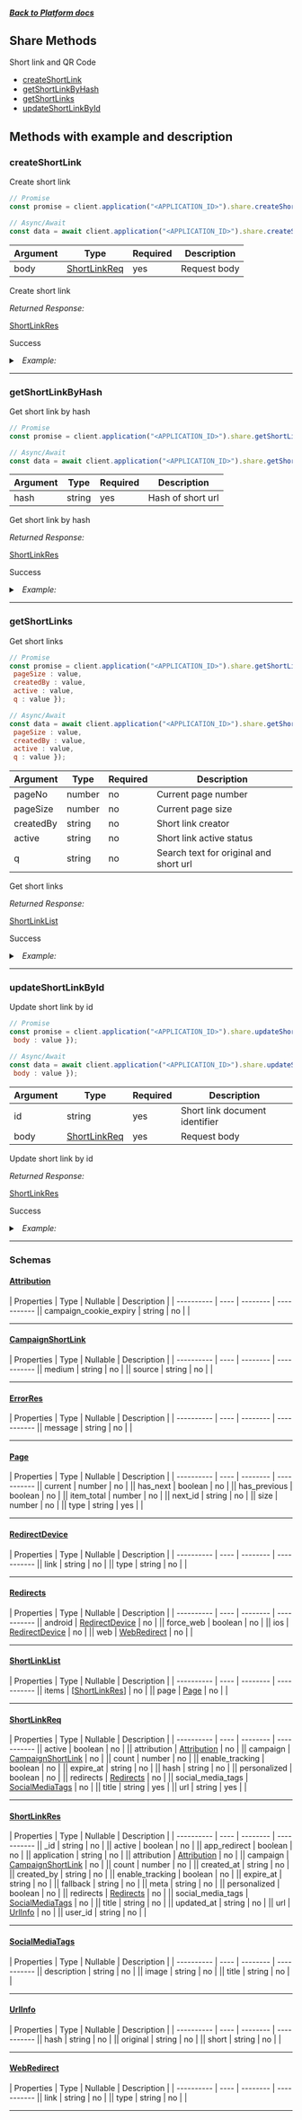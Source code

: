 




##### [Back to Platform docs](./README.md)

## Share Methods
Short link and QR Code

* [createShortLink](#createshortlink)
* [getShortLinkByHash](#getshortlinkbyhash)
* [getShortLinks](#getshortlinks)
* [updateShortLinkById](#updateshortlinkbyid)



## Methods with example and description




### createShortLink
Create short link



```javascript
// Promise
const promise = client.application("<APPLICATION_ID>").share.createShortLink({  body : value });

// Async/Await
const data = await client.application("<APPLICATION_ID>").share.createShortLink({  body : value });
```





| Argument  |  Type  | Required | Description |
| --------- | -----  | -------- | ----------- |
| body | [ShortLinkReq](#ShortLinkReq) | yes | Request body |


Create short link

*Returned Response:*




[ShortLinkRes](#ShortLinkRes)

Success




<details>
<summary><i>&nbsp; Example:</i></summary>

```json
{
  "url": {
    "original": "https://0icof6vvsf.hostx0.de/products/?brand=ruosh",
    "short": "https://0icof6vvsf.hostx0.de/l/3qKlnsq-x",
    "hash": "3qKlnsq-x"
  },
  "redirects": {
    "ios": {
      "type": "web",
      "link": "https://0icof6vvsf.hostx0.de/products/?brand=ruosh"
    },
    "android": {
      "type": "web",
      "link": "https://0icof6vvsf.hostx0.de/products/?brand=ruosh"
    },
    "web": {
      "type": "web",
      "link": "https://0icof6vvsf.hostx0.de/products/?brand=ruosh"
    },
    "force_web": false
  },
  "created_by": "team",
  "personalized": false,
  "app_redirect": false,
  "fallback": "web",
  "enable_tracking": false,
  "active": true,
  "count": 0,
  "_id": "601a54054c0349592e76c8f3",
  "title": "new ",
  "meta": {
    "type": "brand"
  },
  "expire_at": null,
  "application": "5eda528b97457fe43a733ace",
  "user_id": "5e4d01e2c39837ab66144f6d",
  "created_at": "2021-02-03T07:43:01.342Z",
  "updated_at": "2021-02-03T07:43:01.342Z"
}
```
</details>









---


### getShortLinkByHash
Get short link by hash



```javascript
// Promise
const promise = client.application("<APPLICATION_ID>").share.getShortLinkByHash({  hash : value });

// Async/Await
const data = await client.application("<APPLICATION_ID>").share.getShortLinkByHash({  hash : value });
```





| Argument  |  Type  | Required | Description |
| --------- | -----  | -------- | ----------- | 
| hash | string | yes | Hash of short url |  



Get short link by hash

*Returned Response:*




[ShortLinkRes](#ShortLinkRes)

Success




<details>
<summary><i>&nbsp; Example:</i></summary>

```json
{
  "url": {
    "original": "https://0icof6vvsf.hostx0.de/products/?brand=ruosh",
    "short": "https://0icof6vvsf.hostx0.de/l/3qKlnsq-x",
    "hash": "3qKlnsq-x"
  },
  "redirects": {
    "ios": {
      "type": "web",
      "link": "https://0icof6vvsf.hostx0.de/products/?brand=ruosh"
    },
    "android": {
      "type": "web",
      "link": "https://0icof6vvsf.hostx0.de/products/?brand=ruosh"
    },
    "web": {
      "type": "web",
      "link": "https://0icof6vvsf.hostx0.de/products/?brand=ruosh"
    },
    "force_web": false
  },
  "created_by": "team",
  "personalized": false,
  "app_redirect": false,
  "fallback": "web",
  "enable_tracking": false,
  "active": true,
  "count": 0,
  "_id": "601a54054c0349592e76c8f3",
  "title": "new ",
  "meta": {
    "type": "brand"
  },
  "expire_at": null,
  "application": "5eda528b97457fe43a733ace",
  "user_id": "5e4d01e2c39837ab66144f6d",
  "created_at": "2021-02-03T07:43:01.342Z",
  "updated_at": "2021-02-03T07:43:01.342Z"
}
```
</details>









---


### getShortLinks
Get short links



```javascript
// Promise
const promise = client.application("<APPLICATION_ID>").share.getShortLinks({  pageNo : value,
 pageSize : value,
 createdBy : value,
 active : value,
 q : value });

// Async/Await
const data = await client.application("<APPLICATION_ID>").share.getShortLinks({  pageNo : value,
 pageSize : value,
 createdBy : value,
 active : value,
 q : value });
```





| Argument  |  Type  | Required | Description |
| --------- | -----  | -------- | ----------- |  
| pageNo | number | no | Current page number |    
| pageSize | number | no | Current page size |    
| createdBy | string | no | Short link creator |    
| active | string | no | Short link active status |    
| q | string | no | Search text for original and short url |  



Get short links

*Returned Response:*




[ShortLinkList](#ShortLinkList)

Success




<details>
<summary><i>&nbsp; Example:</i></summary>

```json
{
  "items": [
    {
      "url": {
        "original": "https://0icof6vvsf.hostx0.de/products/?brand=ruosh",
        "short": "https://0icof6vvsf.hostx0.de/l/3qKlnsq-x",
        "hash": "3qKlnsq-x"
      },
      "redirects": {
        "ios": {
          "type": "web",
          "link": "https://0icof6vvsf.hostx0.de/products/?brand=ruosh"
        },
        "android": {
          "type": "web",
          "link": "https://0icof6vvsf.hostx0.de/products/?brand=ruosh"
        },
        "web": {
          "type": "web",
          "link": "https://0icof6vvsf.hostx0.de/products/?brand=ruosh"
        },
        "force_web": false
      },
      "created_by": "team",
      "personalized": false,
      "app_redirect": false,
      "fallback": "web",
      "enable_tracking": false,
      "active": true,
      "count": 0,
      "_id": "601a54054c0349592e76c8f3",
      "title": "new ",
      "meta": {
        "type": "brand"
      },
      "expire_at": null,
      "application": "5eda528b97457fe43a733ace",
      "user_id": "5e4d01e2c39837ab66144f6d",
      "created_at": "2021-02-03T07:43:01.342Z",
      "updated_at": "2021-02-03T07:43:01.342Z"
    }
  ],
  "page": {
    "size": 10,
    "type": "number",
    "page": 1,
    "item_total": 30,
    "has_next": true
  }
}
```
</details>









---


### updateShortLinkById
Update short link by id



```javascript
// Promise
const promise = client.application("<APPLICATION_ID>").share.updateShortLinkById({  id : value,
 body : value });

// Async/Await
const data = await client.application("<APPLICATION_ID>").share.updateShortLinkById({  id : value,
 body : value });
```





| Argument  |  Type  | Required | Description |
| --------- | -----  | -------- | ----------- | 
| id | string | yes | Short link document identifier |  
| body | [ShortLinkReq](#ShortLinkReq) | yes | Request body |


Update short link by id

*Returned Response:*




[ShortLinkRes](#ShortLinkRes)

Success




<details>
<summary><i>&nbsp; Example:</i></summary>

```json
{
  "url": {
    "original": "https://0icof6vvsf.hostx0.de/products/?brand=ruosh",
    "short": "https://0icof6vvsf.hostx0.de/l/3qKlnsq-x",
    "hash": "3qKlnsq-x"
  },
  "redirects": {
    "ios": {
      "type": "web",
      "link": "https://0icof6vvsf.hostx0.de/products/?brand=ruosh"
    },
    "android": {
      "type": "web",
      "link": "https://0icof6vvsf.hostx0.de/products/?brand=ruosh"
    },
    "web": {
      "type": "web",
      "link": "https://0icof6vvsf.hostx0.de/products/?brand=ruosh"
    },
    "force_web": false
  },
  "created_by": "team",
  "personalized": false,
  "app_redirect": false,
  "fallback": "web",
  "enable_tracking": false,
  "active": true,
  "count": 0,
  "_id": "601a54054c0349592e76c8f3",
  "title": "new ",
  "meta": {
    "type": "brand"
  },
  "expire_at": null,
  "application": "5eda528b97457fe43a733ace",
  "user_id": "5e4d01e2c39837ab66144f6d",
  "created_at": "2021-02-03T07:43:01.342Z",
  "updated_at": "2021-02-03T07:43:01.342Z"
}
```
</details>









---



### Schemas


#### [Attribution](#Attribution)

 | Properties | Type | Nullable | Description |
 | ---------- | ---- | -------- | ----------- || campaign_cookie_expiry | string |  no  |  |

---

#### [CampaignShortLink](#CampaignShortLink)

 | Properties | Type | Nullable | Description |
 | ---------- | ---- | -------- | ----------- || medium | string |  no  |  || source | string |  no  |  |

---

#### [ErrorRes](#ErrorRes)

 | Properties | Type | Nullable | Description |
 | ---------- | ---- | -------- | ----------- || message | string |  no  |  |

---

#### [Page](#Page)

 | Properties | Type | Nullable | Description |
 | ---------- | ---- | -------- | ----------- || current | number |  no  |  || has_next | boolean |  no  |  || has_previous | boolean |  no  |  || item_total | number |  no  |  || next_id | string |  no  |  || size | number |  no  |  || type | string |  yes  |  |

---

#### [RedirectDevice](#RedirectDevice)

 | Properties | Type | Nullable | Description |
 | ---------- | ---- | -------- | ----------- || link | string |  no  |  || type | string |  no  |  |

---

#### [Redirects](#Redirects)

 | Properties | Type | Nullable | Description |
 | ---------- | ---- | -------- | ----------- || android | [RedirectDevice](#RedirectDevice) |  no  |  || force_web | boolean |  no  |  || ios | [RedirectDevice](#RedirectDevice) |  no  |  || web | [WebRedirect](#WebRedirect) |  no  |  |

---

#### [ShortLinkList](#ShortLinkList)

 | Properties | Type | Nullable | Description |
 | ---------- | ---- | -------- | ----------- || items | [[ShortLinkRes](#ShortLinkRes)] |  no  |  || page | [Page](#Page) |  no  |  |

---

#### [ShortLinkReq](#ShortLinkReq)

 | Properties | Type | Nullable | Description |
 | ---------- | ---- | -------- | ----------- || active | boolean |  no  |  || attribution | [Attribution](#Attribution) |  no  |  || campaign | [CampaignShortLink](#CampaignShortLink) |  no  |  || count | number |  no  |  || enable_tracking | boolean |  no  |  || expire_at | string |  no  |  || hash | string |  no  |  || personalized | boolean |  no  |  || redirects | [Redirects](#Redirects) |  no  |  || social_media_tags | [SocialMediaTags](#SocialMediaTags) |  no  |  || title | string |  yes  |  || url | string |  yes  |  |

---

#### [ShortLinkRes](#ShortLinkRes)

 | Properties | Type | Nullable | Description |
 | ---------- | ---- | -------- | ----------- || _id | string |  no  |  || active | boolean |  no  |  || app_redirect | boolean |  no  |  || application | string |  no  |  || attribution | [Attribution](#Attribution) |  no  |  || campaign | [CampaignShortLink](#CampaignShortLink) |  no  |  || count | number |  no  |  || created_at | string |  no  |  || created_by | string |  no  |  || enable_tracking | boolean |  no  |  || expire_at | string |  no  |  || fallback | string |  no  |  || meta | string |  no  |  || personalized | boolean |  no  |  || redirects | [Redirects](#Redirects) |  no  |  || social_media_tags | [SocialMediaTags](#SocialMediaTags) |  no  |  || title | string |  no  |  || updated_at | string |  no  |  || url | [UrlInfo](#UrlInfo) |  no  |  || user_id | string |  no  |  |

---

#### [SocialMediaTags](#SocialMediaTags)

 | Properties | Type | Nullable | Description |
 | ---------- | ---- | -------- | ----------- || description | string |  no  |  || image | string |  no  |  || title | string |  no  |  |

---

#### [UrlInfo](#UrlInfo)

 | Properties | Type | Nullable | Description |
 | ---------- | ---- | -------- | ----------- || hash | string |  no  |  || original | string |  no  |  || short | string |  no  |  |

---

#### [WebRedirect](#WebRedirect)

 | Properties | Type | Nullable | Description |
 | ---------- | ---- | -------- | ----------- || link | string |  no  |  || type | string |  no  |  |

---




